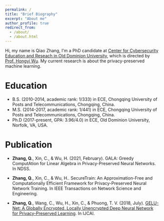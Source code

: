 ```yaml
---
permalink: /
title: "Brief Biography"
excerpt: "About me"
author_profile: true
redirect_from: 
  - /about/
  - /about.html
---
```


Hi, my name is Qiao Zhang, I'm a PhD candidate at [Center for Cybersecurity Education and Reseach in Old Dominion University](https://www.odu.edu/ccser), which is directed by [Prof. Hongyi Wu](https://www.lions.odu.edu/~h1wu/). My current research is about the privacy-preserved machine learning.

Education
======
* B.S. (2010-2014, academic rank: 1/333) in ECE, Chongqing University of Posts and Telecommunications, Chongqing, China.
* M.S. (2014-2017, academic rank: 1/441) in ECE, Chongqing University of Posts and Telecommunications, Chongqing, China.
* Ph.D (2017-present, GPA: 3.96/4.0) in ECE, Old Dominion University, Norfolk, VA, USA.

Publication
======
* **Zhang, Q.**, Xin, C., & Wu, H. (2021, February). GALA: Greedy ComputAtion for Linear Algebra in Privacy-Preserved Neural Networks. In NDSS.

* **Zhang, Q.**, Xin, C., & Wu, H.. SecureTrain: An Approximation-Free and Computationally Efficient Framework for Privacy-Preserved Neural Network Training. In IEEE Transactions on Network Science and Engineering.

* **Zhang, Q.**, Wang, C., Wu, H., Xin, C., & Phuong, T. V. (2018, July). [GELU-Net: A Globally Encrypted, Locally Unencrypted Deep Neural Network for Privacy-Preserved Learning](https://www.ijcai.org/proceedings/2018/0547.pdf). In IJCAI.
